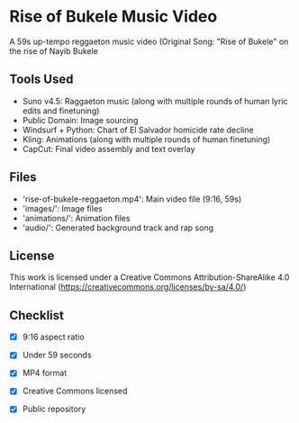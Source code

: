 # Rise of Bukele Music Video
A 59s up-tempo reggaeton music video (Original Song: "Rise of Bukele" on the rise of Nayib Bukele

## Tools Used
- Suno v4.5: Raggaeton music (along with multiple rounds of human lyric edits and finetuning)
- Public Domain: Image sourcing
- Windsurf + Python: Chart of El Salvador homicide rate decline
- Kling: Animations (along with multiple rounds of human finetuning)
- CapCut: Final video assembly and text overlay

## Files
- 'rise-of-bukele-reggaeton.mp4': Main video file (9:16, 59s)
- 'images/': Image files
- 'animations/': Animation files
- 'audio/': Generated background track and rap song

## License
This work is licensed under a Creative Commons Attribution-ShareAlike 4.0 International (https://creativecommons.org/licenses/by-sa/4.0/) 

## Checklist
- [x] 9:16 aspect ratio
- [x] Under 59 seconds
- [x] MP4 format
- [x] Creative Commons licensed
- [x] Public repository

